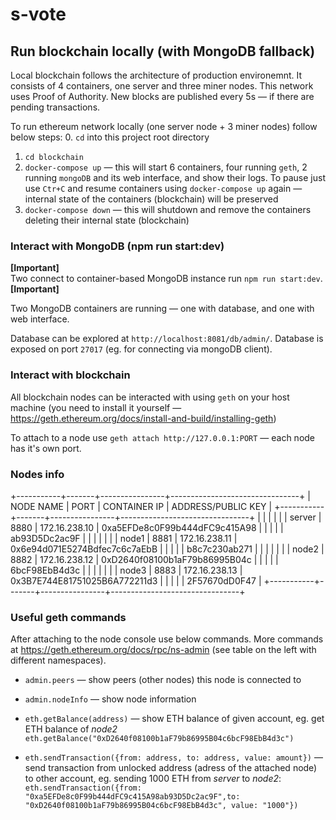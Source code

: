 # s-vote

## Run blockchain locally (with MongoDB fallback)

Local blockchain follows the architecture of production environemnt. It consists of 4 containers, one server and three miner nodes. This network uses Proof of Authority. New blocks are published every 5s — if there are pending transactions.

To run ethereum network locally (one server node + 3 miner nodes) follow below steps:
0. `cd` into this project root directory
1. `cd blockchain`
2. `docker-compose up` — this will start 6 containers, four running `geth`, 2 running `mongoDB` and its web interface, and show their logs. To pause just use `Ctr+C` and resume containers using `docker-compose up` again — internal state of the containers (blockchain) will be preserved
3. `docker-compose down` — this will shutdown and remove the containers deleting their internal state (blockchain)

### Interact with MongoDB (npm run start:dev)
**[Important]**  
Two connect to container-based MongoDB instance run `npm run start:dev`.  
**[Important]**

Two MongoDB containers are running — one with database, and one with web interface.

Database can be explored at `http://localhost:8081/db/admin/`. Database is exposed on port `27017` (eg. for connecting via mongoDB client).

### Interact with blockchain
All blockchain nodes can be interacted with using `geth` on your host machine (you need to install it yourself — https://geth.ethereum.org/docs/install-and-build/installing-geth)

To attach to a node use `geth attach http://127.0.0.1:PORT` — each node has it's own port.

### Nodes info
+-----------+-------+----------------+--------------------------------+
| NODE NAME |  PORT |  CONTAINER IP  |       ADDRESS/PUBLIC KEY       |
+-----------+-------+----------------+--------------------------------+
|           |       |                |                                |
| server    |  8880 |  172.16.238.10 |  0xa5EFDe8c0F99b444dFC9c415A98 |
|           |       |                | ab93D5Dc2ac9F                  |
|           |       |                |                                |
| node1     |  8881 |  172.16.238.11 |  0x6e94d071E5274Bdfec7c6c7aEbB |
|           |       |                | b8c7c230ab271                  |
|           |       |                |                                |
| node2     |  8882 |  172.16.238.12 |  0xD2640f08100b1aF79b86995B04c |
|           |       |                | 6bcF98EbB4d3c                  |
|           |       |                |                                |
| node3     |  8883 |  172.16.238.13 |  0x3B7E744E81751025B6A772211d3 |
|           |       |                | 2F57670dD0F47                  |
+-----------+-------+----------------+--------------------------------+

### Useful geth commands

After attaching to the node console use below commands. More commands at https://geth.ethereum.org/docs/rpc/ns-admin (see table on the left with different namespaces).

* `admin.peers` — show peers (other nodes) this node is connected to

* `admin.nodeInfo` — show node information

* `eth.getBalance(address)` — show ETH balance of given account, eg. get ETH balance of *node2* `eth.getBalance("0xD2640f08100b1aF79b86995B04c6bcF98EbB4d3c")`

* `eth.sendTransaction({from: address, to: address, value: amount})` — send transaction from unlocked address (adress of the attached node) to other account, eg. sending 1000 ETH from *server* to *node2*: `eth.sendTransaction({from: "0xa5EFDe8c0F99b444dFC9c415A98ab93D5Dc2ac9F",to: "0xD2640f08100b1aF79b86995B04c6bcF98EbB4d3c", value: "1000"})`